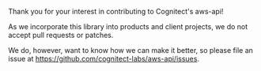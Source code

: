 Thank you for your interest in contributing to Cognitect's aws-api!

As we incorporate this library into products and client projects, we
do not accept pull requests or patches.

We do, however, want to know how we can make it better, so please file
an issue at https://github.com/cognitect-labs/aws-api/issues.
